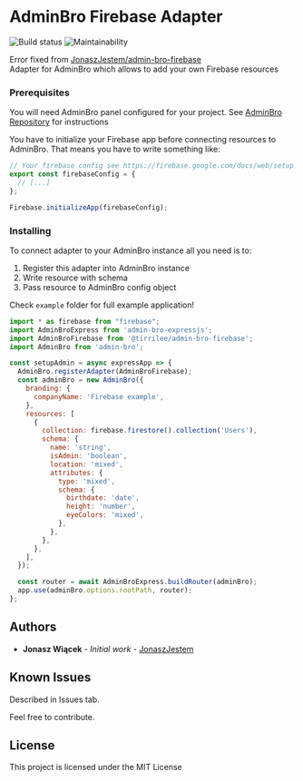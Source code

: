 # AdminBro Firebase Adapter
![Build status](https://github.com/JonaszJestem/admin-bro-firebase/workflows/Lint%20and%20test%20application/badge.svg)
![Maintainability](https://sonarcloud.io/api/project_badges/measure?project=JonaszJestem_admin-bro-firebase&metric=sqale_rating)

Error fixed from [JonaszJestem/admin-bro-firebase](https://github.com/JonaszJestem/admin-bro-firebase) <br>
Adapter for AdminBro which allows to add your own Firebase resources

### Prerequisites

You will need AdminBro panel configured for your project.
See [AdminBro Repository](https://github.com/SoftwareBrothers/admin-bro/) for instructions

You have to initialize your Firebase app before connecting resources to AdminBro.
That means you have to write something like:

```javascript
// Your firebase config see https://firebase.google.com/docs/web/setup
export const firebaseConfig = {
  // [...]
};

Firebase.initializeApp(firebaseConfig);
```

### Installing

To connect adapter to your AdminBro instance all you need is to:

1. Register this adapter into AdminBro instance
2. Write resource with schema
3. Pass resource to AdminBro config object

Check `example` folder for full example application!
```javascript
import * as firebase from "firebase";
import AdminBroExpress from 'admin-bro-expressjs';
import AdminBroFirebase from '@tirrilee/admin-bro-firebase';
import AdminBro from 'admin-bro'; 

const setupAdmin = async expressApp => {
  AdminBro.registerAdapter(AdminBroFirebase);
  const adminBro = new AdminBro({
    branding: {
      companyName: 'Firebase example',
    },
    resources: [
      {
        collection: firebase.firestore().collection('Users'),
        schema: {
          name: 'string',
          isAdmin: 'boolean',
          location: 'mixed',
          attributes: {
            type: 'mixed',
            schema: {
              birthdate: 'date',
              height: 'number',
              eyeColors: 'mixed',
            },
          },
        },
      },
    ],
  });

  const router = await AdminBroExpress.buildRouter(adminBro);
  app.use(adminBro.options.rootPath, router);
};
```

## Authors

- **Jonasz Wiącek** - _Initial work_ - [JonaszJestem](https://github.com/JonaszJestem)

## Known Issues

Described in Issues tab.

Feel free to contribute.

## License

This project is licensed under the MIT License
